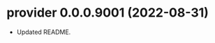 <!-- NEWS.md is maintained by https://cynkra.github.io/fledge, do not edit -->

# provider 0.0.0.9001 (2022-08-31)

- Updated README.


